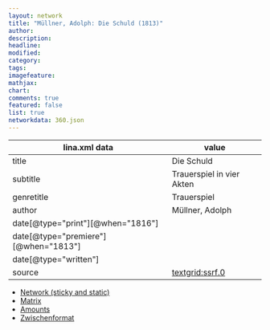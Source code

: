 ```yaml
---
layout: network
title: "Müllner, Adolph: Die Schuld (1813)"
author:
description:
headline:
modified:
category:
tags:
imagefeature: 
mathjax: 
chart: 
comments: true
featured: false
list: true
networkdata: 360.json
---
```

lina.xml data  | value
------------- | -------------
title|Die Schuld
subtitle|Trauerspiel in vier Akten
genretitle|Trauerspiel
author|Müllner, Adolph
date[@type="print"][@when="1816"]|
date[@type="premiere"][@when="1813"]|
date[@type="written"]|
source|[textgrid:ssrf.0](https://textgridlab.org/1.0/tgcrud-public/rest/textgrid:ssrf.0/data)



* [Network (sticky and static)](/linas/network360)
* [Matrix](/linas/matrix360)
* [Amounts](/linas/amount360)
* [Zwischenformat](/linas/lina360 )
